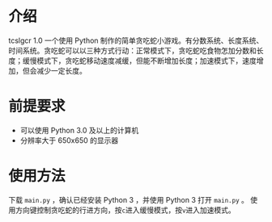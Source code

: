 # 介绍
tcslgcr 1.0
一个使用 Python 制作的简单贪吃蛇小游戏。有分数系统、长度系统、时间系统。贪吃蛇可以以三种方式行动：正常模式下，贪吃蛇吃食物怎加分数和长度；缓慢模式下，贪吃蛇移动速度减缓，但能不断增加长度；加速模式下，速度增加，但会减少一定长度。

# 前提要求
+ 可以使用 Python 3.0 及以上的计算机
+ 分辨率大于 650x650 的显示器

# 使用方法
下载 `main.py` ，确认已经安装 Python 3 ，并使用 Python 3 打开 `main.py` 。
使用方向键控制贪吃蛇的行进方向，按`c`进入缓慢模式，按`v`进入加速模式。
